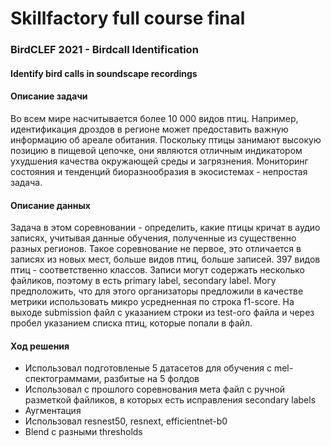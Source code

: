 # Skillfactory full course final

### BirdCLEF 2021 - Birdcall Identification
#### Identify bird calls in soundscape recordings

#### Описание задачи
Во всем мире насчитывается более 10 000 видов птиц. Например, идентификация дроздов в регионе может предоставить важную информацию об ареале обитания. Поскольку птицы занимают высокую позицию в пищевой цепочке, они являются отличным индикатором ухудшения качества окружающей среды и загрязнения. Мониторинг состояния и тенденций биоразнообразия в экосистемах - непростая задача.
#### Описание данных
Задача в этом соревновании - определить, какие птицы кричат ​​в аудио записях, учитывая данные обучения, полученные из существенно разных регионов. Такое соревнование не первое, это отличается в записях из новых мест, больше видов птиц, больше записей. 397 видов птиц - соответственно классов. Записи могут содержать несколько файликов, поэтому в есть primary label, secondary label. Могу предположить, что для этого организаторы предложили в качестве метрики использовать микро усредненная по строка f1-score. На выходе submission файл с указанием строки из test-ого файла и через пробел указанием списка птиц, которые попали в файл.
#### Ход решения
* Использовал подготовленые 5 датасетов для обучения с mel-спектограммами, разбитые на 5 фолдов
* Использовал с прошлого соревнования мета файл с ручной разметкой файликов, в которых есть исправления secondary labels
* Аугментация
* Использовал resnest50, resnext, efficientnet-b0
* Blend с разными thresholds